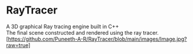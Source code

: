 # RayTracer
A 3D graphical Ray tracing engine built in C++  
The final scene constructed and rendered using the ray tracer.[https://github.com/Puneeth-A-R/RayTracer/blob/main/images/Image.jpg?raw=true]
